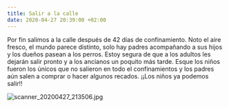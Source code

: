 ```yaml
---
title: Salir a la calle
date: 2020-04-27 20:39:00 +02:00
---
```


Por fin salimos a la calle después de 42 días de confinamiento. Noto el aire fresco, el mundo parece distinto, solo hay padres acompañando a sus hijos y los dueños pasean a los perros. Estoy segura de que a los adultos les dejarán salir pronto y a los ancianos un poquito más tarde. Esque los niños fueron los únicos que no salieron en todo el confinamientos y los padres aún salen a comprar o hacer algunos recados. ¡¡Los niños ya podemos salir!!

![scanner_20200427_213506.jpg](/uploads/scanner_20200427_213506.jpg)   

